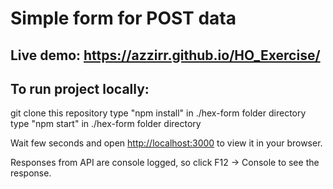 # Simple form for POST data
## Live demo: https://azzirr.github.io/HO_Exercise/

## To run project locally:
git clone this repository
type "npm install" in ./hex-form folder directory
type "npm start" in ./hex-form folder directory

Wait few seconds and open [http://localhost:3000](http://localhost:3000) to view it in your browser.

Responses from API are console logged, so click F12 -> Console to see the response.
